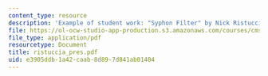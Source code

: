 ```yaml
---
content_type: resource
description: 'Example of student work: "Syphon Filter" by Nick Ristuccia.'
file: https://ol-ocw-studio-app-production.s3.amazonaws.com/courses/cms-600-videogame-theory-and-analysis-fall-2007/e3905ddb1a42caab8d897d841ab01404_ristuccia_pres.pdf
file_type: application/pdf
resourcetype: Document
title: ristuccia_pres.pdf
uid: e3905ddb-1a42-caab-8d89-7d841ab01404
---
```

